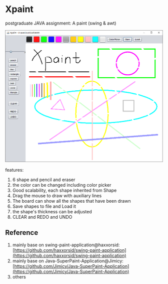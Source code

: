 # Xpaint

postgraduate JAVA assignment: A paint (swing & awt)

![image-20201201025941127](README.assets/image-20201201025941127.png)

features:

1. 6 shape and pencil and eraser
2. the color can be changed including color picker
3. Good scalability, each shape inherited from Shape
4. Drag the mouse to draw with auxiliary lines
5. The board can show all the shapes that have been drawn
6. Save shapes to file and Load it
7. the shape's thickness can be adjusted
8. CLEAR and REDO and UNDO

## Reference

1. mainly base on swing-paint-application@haxxorsid: [https://github.com/haxxorsid/swing-paint-application](https://github.com/haxxorsid/swing-paint-application)
2. mainly base on Java-SuperPaint-Application@Jimicy:  [https://github.com/Jimicy/Java-SuperPaint-Application](https://github.com/Jimicy/Java-SuperPaint-Application)
3. others